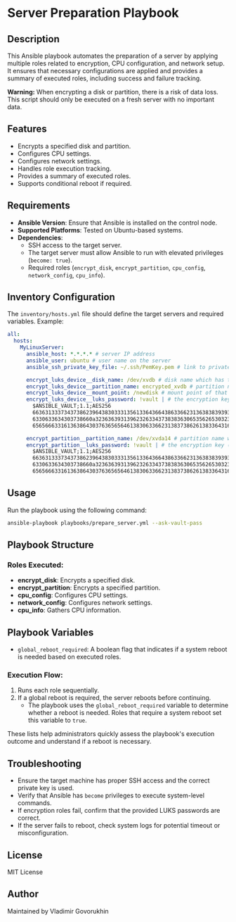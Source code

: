 # Server Preparation Playbook

## Description
This Ansible playbook automates the preparation of a server by applying multiple roles related to encryption, CPU configuration, and network setup. It ensures that necessary configurations are applied and provides a summary of executed roles, including success and failure tracking.

**Warning:** When encrypting a disk or partition, there is a risk of data loss. This script should only be executed on a fresh server with no important data.

## Features
- Encrypts a specified disk and partition.
- Configures CPU settings.
- Configures network settings.
- Handles role execution tracking.
- Provides a summary of executed roles.
- Supports conditional reboot if required.

## Requirements
- **Ansible Version**: Ensure that Ansible is installed on the control node.
- **Supported Platforms**: Tested on Ubuntu-based systems.
- **Dependencies**:
  - SSH access to the target server.
  - The target server must allow Ansible to run with elevated privileges (`become: true`).
  - Required roles (`encrypt_disk`, `encrypt_partition`, `cpu_config`, `network_config`, `cpu_info`).

## Inventory Configuration
The `inventory/hosts.yml` file should define the target servers and required variables. Example:

```yaml
all:
  hosts:
    MyLinuxServer:
      ansible_host: *.*.*.* # server IP address
      ansible_user: ubuntu # user name on the server
      ansible_ssh_private_key_file: ~/.ssh/PemKey.pem # link to private key 

      encrypt_luks_device__disk_name: /dev/xvdb # disk name which has to be encrypted
      encrypt_luks_device__partition_name: encrypted_xvdb # partition name, which will be created on the disk
      encrypt_luks_device__mount_point: /newdisk # mount point of that partition
      encrypt_luks_device__luks_password: !vault | # the encryption key (it is better to use the Ansible Vault file and not store it in repositories)
        $ANSIBLE_VAULT;1.1;AES256
        66363133373437386239643830333135613364366438633662313638383939396636653734353364
        6330633634303738660a323636393139623263343738383630653562653032343838373030393834
        65656663316136386430376365656461383063366231383738626138336431666438

      encrypt_partition__partition_name: /dev/xvda14 # partition name which has to be encrypted
      encrypt_partition__luks_password: !vault | # the encryption key (it is better to use the Ansible Vault file and not store it in repositories)
        $ANSIBLE_VAULT;1.1;AES256
        66363133373437386239643830333135613364366438633662313638383939396636653734353364
        6330633634303738660a323636393139623263343738383630653562653032343838373030393834
        65656663316136386430376365656461383063366231383738626138336431666438

```

## Usage
Run the playbook using the following command:

```bash
ansible-playbook playbooks/prepare_server.yml --ask-vault-pass
```

## Playbook Structure
### Roles Executed:
- **encrypt_disk**: Encrypts a specified disk.
- **encrypt_partition**: Encrypts a specified partition.
- **cpu_config**: Configures CPU settings.
- **network_config**: Configures network settings.
- **cpu_info**: Gathers CPU information.

## Playbook Variables
- `global_reboot_required`: A boolean flag that indicates if a system reboot is needed based on executed roles.

### Execution Flow:
1. Runs each role sequentially.
2. If a global reboot is required, the server reboots before continuing.
   - The playbook uses the `global_reboot_required` variable to determine whether a reboot is needed. Roles that require a system reboot set this variable to `true`.

These lists help administrators quickly assess the playbook's execution outcome and understand if a reboot is necessary.

## Troubleshooting
- Ensure the target machine has proper SSH access and the correct private key is used.
- Verify that Ansible has `become` privileges to execute system-level commands.
- If encryption roles fail, confirm that the provided LUKS passwords are correct.
- If the server fails to reboot, check system logs for potential timeout or misconfiguration.

## License
MIT License

## Author
Maintained by Vladimir Govorukhin